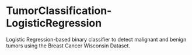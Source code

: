 # TumorClassification-LogisticRegression
 Logistic Regression-based binary classifier to detect malignant and benign tumors using the Breast Cancer Wisconsin Dataset.
